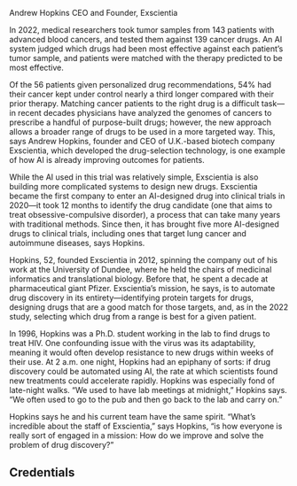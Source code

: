 Andrew Hopkins
CEO and Founder, Exscientia

In 2022, medical researchers took tumor samples from 143 patients with advanced blood cancers, and tested them against 139 cancer drugs. An AI system judged which drugs had been most effective against each patient’s tumor sample, and patients were matched with the therapy predicted to be most effective.

Of the 56 patients given personalized drug recommendations, 54% had their cancer kept under control nearly a third longer compared with their prior therapy. Matching cancer patients to the right drug is a difficult task—in recent decades physicians have analyzed the genomes of cancers to prescribe a handful of purpose-built drugs; however, the new approach allows a broader range of drugs to be used in a more targeted way. This, says Andrew Hopkins, founder and CEO of U.K.-based biotech company Exscientia, which developed the drug-selection technology, is one example of how AI is already improving outcomes for patients.

While the AI used in this trial was relatively simple, Exscientia is also building more complicated systems to design new drugs. Exscientia became the first company to enter an AI-designed drug into clinical trials in 2020—it took 12 months to identify the drug candidate (one that aims to treat obsessive-compulsive disorder), a process that can take many years with traditional methods. Since then, it has brought five more AI-designed drugs to clinical trials, including ones that target lung cancer and autoimmune diseases, says Hopkins.

Hopkins, 52, founded Exscientia in 2012, spinning the company out of his work at the University of Dundee, where he held the chairs of medicinal informatics and translational biology. Before that, he spent a decade at pharmaceutical giant Pfizer. Exscientia’s mission, he says, is to automate drug discovery in its entirety—identifying protein targets for drugs, designing drugs that are a good match for those targets, and, as in the 2022 study, selecting which drug from a range is best for a given patient.

In 1996, Hopkins was a Ph.D. student working in the lab to find drugs to treat HIV. One confounding issue with the virus was its adaptability, meaning it would often develop resistance to new drugs within weeks of their use. At 2 a.m. one night, Hopkins had an epiphany of sorts: if drug discovery could be automated using AI, the rate at which scientists found new treatments could accelerate rapidly. Hopkins was especially fond of late-night walks. “We used to have lab meetings at midnight,” Hopkins says. “We often used to go to the pub and then go back to the lab and carry on.”

Hopkins says he and his current team have the same spirit. “What’s incredible about the staff of Exscientia,” says Hopkins, “is how everyone is really sort of engaged in a mission: How do we improve and solve the problem of drug discovery?”

## Credentials